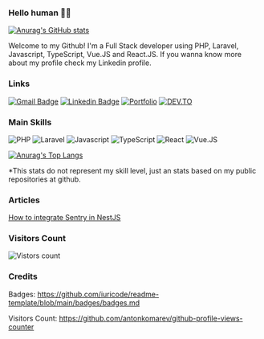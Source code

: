 ### Hello human 🧙‍♂️

[![Anurag's GitHub stats](https://github-readme-stats.vercel.app/api?username=MarceloZapatta&theme=jolly)](https://github.com/anuraghazra/github-readme-stats)

Welcome to my Github! I'm a Full Stack developer using PHP, Laravel, Javascript, TypeScript, Vue.JS and React.JS. If you wanna know more about my profile check my Linkedin profile.

### Links

[![Gmail Badge](https://img.shields.io/badge/Email-D14836?style=for-the-badge&logo=gmail&logoColor=white)](mailto:marcelozapatta0@gmail.com)
[![Linkedin Badge](https://img.shields.io/badge/LinkedIn-0077B5?style=for-the-badge&logo=linkedin&logoColor=white)](https://www.linkedin.com/in/marcelo-zapatta/)
[![Portfolio](https://img.shields.io/badge/Portfolio-D741A7?style=for-the-badge&logo=linux&logoColor=black)](http://marcelozapatta.github.io/portfolio)
[![DEV.TO](https://img.shields.io/badge/dev.to-0A0A0A?style=for-the-badge&logo=dev.to&logoColor=white)](https://dev.to/marcelozapatta)

### Main Skills

![PHP](https://img.shields.io/badge/PHP-777BB4?style=for-the-badge&logo=php&logoColor=white)
![Laravel](https://img.shields.io/badge/Laravel-FF2D20?style=for-the-badge&logo=laravel&logoColor=white)
![Javascript](https://img.shields.io/badge/JavaScript-F7DF1E?style=for-the-badge&logo=javascript&logoColor=black)
![TypeScript](https://img.shields.io/badge/TypeScript-007ACC?style=for-the-badge&logo=typescript&logoColor=white)
![React](https://img.shields.io/badge/React-20232A?style=for-the-badge&logo=react&logoColor=61DAFB)
![Vue.JS](https://img.shields.io/badge/Vue.js-35495E?style=for-the-badge&logo=vue.js&logoColor=4FC08D)

[![Anurag's Top Langs](https://github-readme-stats.vercel.app/api/top-langs/?username=MarceloZapatta&theme=jolly)](https://github.com/anuraghazra/github-readme-stats)

*This stats do not represent my skill level, just an stats based on my public repositories at github.

### Articles

[How to integrate Sentry in NestJS](https://dev.to/marcelozapatta/how-to-integrate-sentry-in-nestjs-3ema)

### Visitors Count

![Vistors count](https://komarev.com/ghpvc/?username=MarceloZapatta&color=blueviolet)


### Credits

Badges: https://github.com/iuricode/readme-template/blob/main/badges/badges.md

Visitors Count: https://github.com/antonkomarev/github-profile-views-counter
